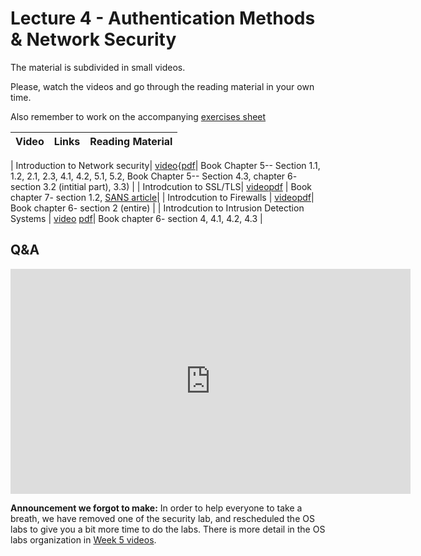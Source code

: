 # Lecture 4 - Authentication Methods & Network Security

The material is subdivided in small videos.

Please, watch the videos and go through the reading material in your own time.

Also remember to work on the accompanying [exercises sheet](../exercises/EXERCISES4.html)

| Video                   | Links                     |        Reading Material                                                                                                                                                                                      |
|-------------------------|---------------------------|----------------------------------------------------------------------------------------------------------------------------------------------------------------------------------------------|

| Introduction to Network security| [video](https://web.microsoftstream.com/video/0b6e9001-36a3-41ab-8898-b46f7873b2a8){[pdf](https://github.com/cs-uob/COMS20012/blob/master/docs/slides/W4-L1-Intro-Networks%20.pdf)| Book Chapter 5-- Section 1.1, 1.2, 2.1, 2.3, 4.1, 4.2, 5.1, 5.2, Book Chapter 5-- Section 4.3, chapter 6- section 3.2 (intitial part), 3.3) |
| Introdcution to SSL/TLS| [video](https://web.microsoftstream.com/video/446f01a4-a737-442e-bc47-bf4b19340eb4)[pdf](https://github.com/cs-uob/COMS20012/blob/master/docs/slides/W4-L2-Intro-SSL.pdf) | Book chapter 7- section 1.2, [SANS article](https://www.sans.org/reading-room/whitepapers/protocols/ssl-tls-beginners-guide-1029)|
| Introdcution to Firewalls | [video](https://web.microsoftstream.com/video/96b5b7f5-acab-407a-8e0b-93f35bcc0162)[pdf](https://github.com/cs-uob/COMS20012/blob/master/docs/slides/W4-L3-Intro-FirewallsF.pdf)| Book chapter 6- section 2 (entire) |
| Introdcution to Intrusion Detection Systems | [video](https://web.microsoftstream.com/video/7713011e-24e0-4b8e-839b-21afb6598c64) [pdf](https://github.com/cs-uob/COMS20012/blob/master/docs/slides/W4-L4-Intro-IDS%20.pdf)| Book chapter 6- section 4, 4.1, 4.2, 4.3 |



## Q&A

<iframe width="640" height="360" src="https://web.microsoftstream.com/embed/video/45aed09d-2339-40ec-afc8-259a799dca9b?autoplay=false&amp;showinfo=true" allowfullscreen style="border:none;"></iframe>

**Announcement we forgot to make:** In order to help everyone to take a breath,
we have removed one of the security lab, and rescheduled the OS labs to give you
a bit more time to do the labs. There is more detail in the OS labs organization
in [Week 5 videos](./LECTURE5.md).
